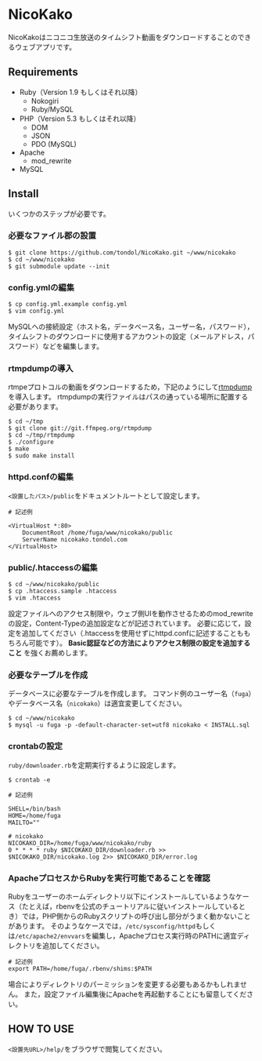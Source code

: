 NicoKako
====

NicoKakoはニコニコ生放送のタイムシフト動画をダウンロードすることのできるウェブアプリです。

Requirements
----

- Ruby（Version 1.9 もしくはそれ以降）
    - Nokogiri
    - Ruby/MySQL
- PHP（Version 5.3 もしくはそれ以降）
    - DOM
    - JSON
    - PDO (MySQL)
- Apache
    - mod_rewrite
- MySQL

Install
----

いくつかのステップが必要です。

### 必要なファイル郡の設置

~~~~
$ git clone https://github.com/tondol/NicoKako.git ~/www/nicokako
$ cd ~/www/nicokako
$ git submodule update --init
~~~~

### config.ymlの編集

~~~~
$ cp config.yml.example config.yml
$ vim config.yml
~~~~

MySQLへの接続設定（ホスト名，データベース名，ユーザー名，パスワード），タイムシフトのダウンロードに使用するアカウントの設定（メールアドレス，パスワード）などを編集します。

### rtmpdumpの導入

rtmpeプロトコルの動画をダウンロードするため，下記のようにして[rtmpdump](http://rtmpdump.mplayerhq.hu/)を導入します。
rtmpdumpの実行ファイルはパスの通っている場所に配置する必要があります。

~~~~
$ cd ~/tmp
$ git clone git://git.ffmpeg.org/rtmpdump
$ cd ~/tmp/rtmpdump
$ ./configure
$ make
$ sudo make install
~~~~

### httpd.confの編集

`<設置したパス>/public`をドキュメントルートとして設定します。

~~~~
# 記述例

<VirtualHost *:80>
    DocumentRoot /home/fuga/www/nicokako/public
    ServerName nicokako.tondol.com
</VirtualHost>
~~~~

### public/.htaccessの編集

~~~~
$ cd ~/www/nicokako/public
$ cp .htaccess.sample .htaccess
$ vim .htaccess
~~~~

設定ファイルへのアクセス制限や，ウェブ側UIを動作させるためのmod_rewriteの設定，Content-Typeの追加設定などが記述されています。
必要に応じて，設定を追加してください（.htaccessを使用せずにhttpd.confに記述することももちろん可能です）。
**Basic認証などの方法によりアクセス制限の設定を追加すること** を強くお薦めします。

### 必要なテーブルを作成

データベースに必要なテーブルを作成します。
コマンド例のユーザー名（`fuga`）やデータベース名（`nicokako`）は適宜変更してください。

~~~~
$ cd ~/www/nicokako
$ mysql -u fuga -p -default-character-set=utf8 nicokako < INSTALL.sql
~~~~

### crontabの設定

`ruby/downloader.rb`を定期実行するように設定します。

~~~~
$ crontab -e
~~~~

~~~~
# 記述例

SHELL=/bin/bash
HOME=/home/fuga
MAILTO=""

# nicokako
NICOKAKO_DIR=/home/fuga/www/nicokako/ruby
0 * * * * ruby $NICOKAKO_DIR/downloader.rb >> $NICOKAKO_DIR/nicokako.log 2>> $NICOKAKO_DIR/error.log
~~~~

### ApacheプロセスからRubyを実行可能であることを確認

Rubyをユーザーのホームディレクトリ以下にインストールしているようなケース（たとえば，rbenvを公式のチュートリアルに従いインストールしているとき）では，PHP側からのRubyスクリプトの呼び出し部分がうまく動かないことがあります。
そのようなケースでは，`/etc/sysconfig/httpd`もしくは`/etc/apache2/envvars`を編集し，Apacheプロセス実行時のPATHに適宜ディレクトリを追加してください。

~~~~
# 記述例
export PATH=/home/fuga/.rbenv/shims:$PATH
~~~~

場合によりディレクトリのパーミッションを変更する必要もあるかもしれません。
また，設定ファイル編集後にApacheを再起動することにも留意してください。

HOW TO USE
----

`<設置先URL>/help/`をブラウザで閲覧してください。
